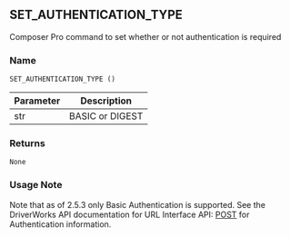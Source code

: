 ## SET\_AUTHENTICATION\_TYPE

Composer Pro command to set whether or not authentication is required


### Name

`SET_AUTHENTICATION_TYPE ()`


| Parameter | Description     |
| --------- | --------------- |
| str       | BASIC or DIGEST |


### Returns

`None`


### Usage Note

Note that as of 2.5.3 only Basic Authentication is supported. See the DriverWorks API documentation for URL Interface API: [POST][1] for Authentication information.

[1]:	https://snap-one.github.io/docs-driverworks-api/#url-interface-post